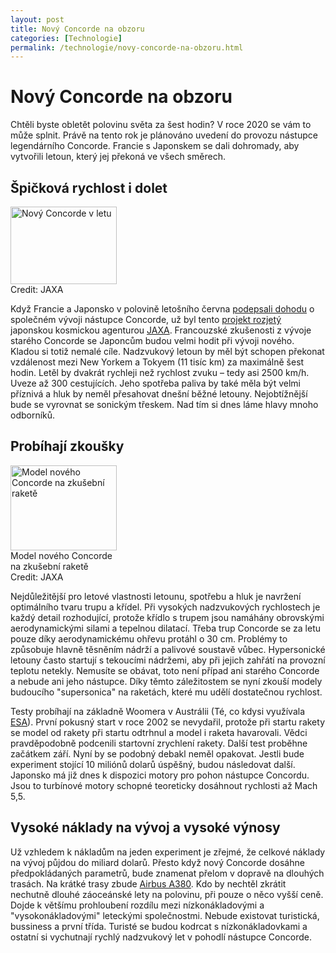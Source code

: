 ```yaml
---
layout: post
title: Nový Concorde na obzoru
categories: [Technologie]
permalink: /technologie/novy-concorde-na-obzoru.html
---
```

# Nový Concorde na obzoru

Chtěli byste obletět polovinu světa za šest hodin? V roce 2020 se vám to může splnit. Právě na tento rok je plánováno uvedení do provozu nástupce legendárního Concorde. Francie s Japonskem se dali dohromady, aby vytvořili letoun, který jej překoná ve všech směrech.

## Špičková rychlost i dolet

<div class="obry" style="width:187px"><div class="leftbox"><img alt="Nový Concorde v letu" height="124" src="http://techblog.srubar.net/images/novy-concorde-sst.jpg" width="170"/></div>Credit: JAXA</div> 

Když Francie a Japonsko v polovině letošního června [podepsali dohodu](http://news.yahoo.com/news?tmpl=story&u=/ap/20050823/ap_on_bi_ge/japan_supersonic_jet) o společném vývoji nástupce Concorde, už byl tento [projekt rozjetý](http://www.jaxa.jp/missions/projects/engineering/aero/next/index_e.html) japonskou kosmickou agenturou [JAXA](http://techblog.srubar.net/kosmonautika/jaxa.html). Francouzské zkušenosti z vývoje starého Concorde se Japoncům budou velmi hodit při vývoji nového. Kladou si totiž nemalé cíle. Nadzvukový letoun by měl být schopen překonat vzdálenost mezi New Yorkem a Tokyem (11 tisíc km) za maximálně šest hodin. Letěl by dvakrát rychleji než rychlost zvuku – tedy asi 2500 km/h. Uveze až 300 cestujících. Jeho spotřeba paliva by také měla být velmi příznivá a hluk by neměl přesahovat dnešní běžné letouny. Nejobtížnější bude se vyrovnat se sonickým třeskem. Nad tím si dnes láme hlavy mnoho odborníků.

## Probíhají zkoušky

<div class="obry" style="width:187px"><div class="leftbox"><img alt="Model nového Concorde na zkušební raketě" height="136" src="http://techblog.srubar.net/images/novy-concorde-sst-na-rakete.jpg" width="170"/></div>Model nového Concorde <br/>na zkušební raketě<br/>Credit: JAXA</div> 

Nejdůležitější pro letové vlastnosti letounu, spotřebu a hluk je navržení optimálního tvaru trupu a křídel. Při vysokých nadzvukových rychlostech je každý detail rozhodující, protože křídlo s trupem jsou namáhány obrovskými aerodynamickými silami a tepelnou dilatací. Třeba trup Concorde se za letu pouze díky aerodynamickému ohřevu protáhl o 30 cm. Problémy to způsobuje hlavně těsněním nádrží a palivové soustavě vůbec. Hypersonické letouny často startují s tekoucími nádržemi, aby při jejich zahřátí na provozní teplotu netekly. Nemusíte se obávat, toto není případ ani starého Concorde a nebude ani jeho nástupce. Díky těmto záležitostem se nyní zkouší modely budoucího "supersonica" na raketách, které mu udělí dostatečnou rychlost.

Testy probíhají na základně Woomera v Austrálii (Té, co kdysi využívala [ESA](http://techblog.srubar.net/kosmonautika/esa.html)). První pokusný start v roce 2002 se nevydařil, protože při startu rakety se model od rakety při startu odtrhnul a model i raketa havarovali. Vědci pravděpodobně podcenili startovní zrychlení rakety. Další test proběhne začátkem září. Nyní by se podobný debakl neměl opakovat. Jestli bude experiment stojící 10 miliónů dolarů úspěšný, budou následovat další. Japonsko má již dnes k dispozici motory pro pohon nástupce Concordu. Jsou to turbínové motory schopné teoreticky dosáhnout rychlosti až Mach 5,5.

## Vysoké náklady na vývoj a vysoké výnosy

Už vzhledem k nákladům na jeden experiment je zřejmé, že celkové náklady na vývoj půjdou do miliard dolarů. Přesto když nový Concorde dosáhne předpokládaných parametrů, bude znamenat přelom v dopravě na dlouhých trasách. Na krátké trasy zbude [Airbus A380](http://techblog.srubar.net/technologie/airbus-a380.html). Kdo by nechtěl zkrátit nechutně dlouhé záoceánské lety na polovinu, při pouze o něco vyšší ceně. Dojde k většímu prohloubení rozdílu mezi nízkonákladovými a "vysokonákladovými" leteckými společnostmi. Nebude existovat turistická, bussiness a první třída. Turisté se budou kodrcat s nízkonákladovkami a ostatní si vychutnají rychlý nadzvukový let v pohodlí nástupce Concorde.

